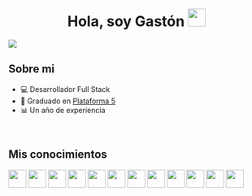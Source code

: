 <div align="center">
<h1 align="center">Hola, soy Gastón <img src="https://media.giphy.com/media/hvRJCLFzcasrR4ia7z/giphy.gif" width="35"></h1>
</div>
<img src="https://res.cloudinary.com/dpbr1u8z5/image/upload/v1708005484/Gast%C3%B3n_Ariel_Rabinovich_wsv2dm.png">

## Sobre mi

- 💻 Desarrollador Full Stack
- 📜 Graduado en [Plataforma 5](https://www.plataforma5.la/)
- 📊 Un año de experiencia
<br>

## Mis conocimientos

<img src="https://media.giphy.com/media/hvRJCLFzcasrR4ia7z/giphy.gif" width="35">
<img src="https://media.giphy.com/media/hvRJCLFzcasrR4ia7z/giphy.gif" width="35">
<img src="https://media.giphy.com/media/hvRJCLFzcasrR4ia7z/giphy.gif" width="35">
<img src="https://media.giphy.com/media/hvRJCLFzcasrR4ia7z/giphy.gif" width="35">
<img src="https://media.giphy.com/media/hvRJCLFzcasrR4ia7z/giphy.gif" width="35">
<img src="https://media.giphy.com/media/hvRJCLFzcasrR4ia7z/giphy.gif" width="35">
<img src="https://media.giphy.com/media/hvRJCLFzcasrR4ia7z/giphy.gif" width="35">
<img src="https://media.giphy.com/media/hvRJCLFzcasrR4ia7z/giphy.gif" width="35">
<img src="https://media.giphy.com/media/hvRJCLFzcasrR4ia7z/giphy.gif" width="35">
<img src="https://media.giphy.com/media/hvRJCLFzcasrR4ia7z/giphy.gif" width="35">
<img src="https://media.giphy.com/media/hvRJCLFzcasrR4ia7z/giphy.gif" width="35">
<img src="https://media.giphy.com/media/hvRJCLFzcasrR4ia7z/giphy.gif" width="35">
